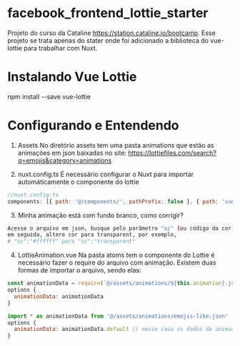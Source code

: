 # facebook_frontend_lottie_starter
Projeto do curso da Cataline https://station.cataline.io/bootcamp.
Esse projeto se trata apenas do stater onde foi adicionado a biblioteca do vue-lottie para trabalhar com Nuxt.

# Instalando Vue Lottie
npm install --save vue-lottie

# Configurando e Entendendo

1) Assets
No diretório assets tem uma pasta animations que estão as animações em json baixadas no site: https://lottiefiles.com/search?q=emojis&category=animations



2) nuxt.config.ts
É necessário configurar o Nuxt para importar automáticamente o componente do lottie
```js
//nuxt.config.ts
components: [{ path: '@/components/', pathPrefix: false }, { path: 'vue-lottie/src/lottie.vue', pathPrefix: false }],
```



3) Minha animação está com fundo branco, como corrigir?
```bash
Acesse o arquivo em json, busque pelo parâmetro "sc" (ou código da cor), 
em seguida, altere cor para transparent, por exemplo, 
# "sc":"#ffffff" para "sc":"transparent"
```



4) LottieAnimation.vue
Na pasta atoms tem o componente do Lottie é necessário fazer o require do arquivo com animação. 
Existem duas formas de importar o arquivo, sendo elas:
```js
const animationData = require(`@/assets/animations/${this.animation}.json`)
options {
  animationData: animationData
}

import * as animationData from '@/assets/animations/emojis-like.json'
options {
  animationData: animationData.default // nesse caso os dados da animação fica dentro da propriedade 'default'
}
```
